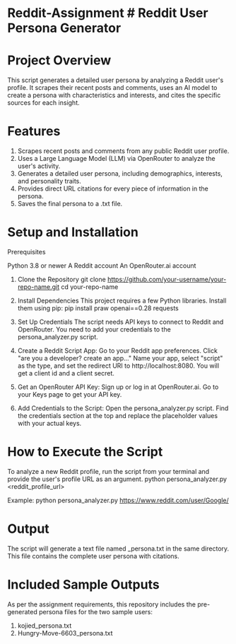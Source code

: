 # Reddit-Assignment # Reddit User Persona Generator

# Project Overview
This script generates a detailed user persona by analyzing a Reddit user's profile. It scrapes their recent posts and comments, uses an AI model to create a persona with characteristics and interests, and cites the specific sources for each insight.

# Features
1. Scrapes recent posts and comments from any public Reddit user profile.
2. Uses a Large Language Model (LLM) via OpenRouter to analyze the user's activity.
3. Generates a detailed user persona, including demographics, interests, and personality traits.
4. Provides direct URL citations for every piece of information in the persona.
5. Saves the final persona to a .txt file.
   
# Setup and Installation
Prerequisites

Python 3.8 or newer
A Reddit account
An OpenRouter.ai account

1. Clone the Repository
git clone https://github.com/your-username/your-repo-name.git
cd your-repo-name


2. Install Dependencies
This project requires a few Python libraries. Install them using pip:
pip install praw openai==0.28 requests


3. Set Up Credentials
The script needs API keys to connect to Reddit and OpenRouter. You need to add your credentials to the persona_analyzer.py script.

1. Create a Reddit Script App:
Go to your Reddit app preferences.
Click "are you a developer? create an app..."
Name your app, select "script" as the type, and set the redirect URI to http://localhost:8080.
You will get a client id and a client secret.

2. Get an OpenRouter API Key:
Sign up or log in at OpenRouter.ai.
Go to your Keys page to get your API key.

3. Add Credentials to the Script:
Open the persona_analyzer.py script.
Find the credentials section at the top and replace the placeholder values with your actual keys.

# How to Execute the Script
To analyze a new Reddit profile, run the script from your terminal and provide the user's profile URL as an argument.
python persona_analyzer.py <reddit_profile_url>


Example:
python persona_analyzer.py https://www.reddit.com/user/Google/


# Output
The script will generate a text file named <username>_persona.txt in the same directory. This file contains the complete user persona with citations.

# Included Sample Outputs
As per the assignment requirements, this repository includes the pre-generated persona files for the two sample users:
1. kojied_persona.txt
2. Hungry-Move-6603_persona.txt
